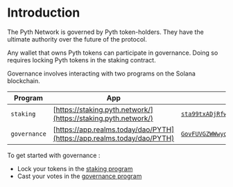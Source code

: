 # Introduction

The Pyth Network is governed by Pyth token-holders. They have the ultimate authority over the future of the protocol. 

Any wallet that owns Pyth tokens can participate in governance. Doing so requires locking Pyth tokens in the staking contract. 

Governance involves interacting with two programs on the Solana blockchain. 

| Program       | App                                                                 | On-chain address                               |
| ------------- | --------------------------------------------------------------------| -----------------------------------------------|
| `staking`     | [https://staking.pyth.network/](https://staking.pyth.network/)                                | [`sta99txADjRfwHQQMNckb8vUN4jcAAhN2HBMTR2Ah6d`](https://explorer.solana.com/address/sta99txADjRfwHQQMNckb8vUN4jcAAhN2HBMTR2Ah6d)  |
| `governance`  | [https://app.realms.today/dao/PYTH](https://app.realms.today/dao/PYTH)                                   | [`GovFUVGZWWwyoLq8rhnoVWknRFkhDSbQiSoREJ5LiZCV`](https://explorer.solana.com/address/GovFUVGZWWwyoLq8rhnoVWknRFkhDSbQiSoREJ5LiZCV) |

To get started with governance :
- Lock your tokens in the [staking program](how-to-stake.md) 
- Cast your votes in the [governance program](how-to-vote.md) 

